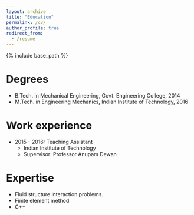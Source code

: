 ```yaml
---
layout: archive
title: "Education"
permalink: /cv/
author_profile: true
redirect_from:
  - /resume
---
```


{% include base_path %}

Degrees
======
* B.Tech. in Mechanical Engineering, Govt. Engineering College, 2014
* M.Tech. in Engineering Mechanics, Indian Institute of Technology, 2016

Work experience
======
* 2015 - 2016: Teaching Assistant
  * Indian Institute of Technology
  * Supervisor: Professor Anupam Dewan
  
Expertise
======
* Fluid structure interaction problems. 
* Finite element method
* C++
